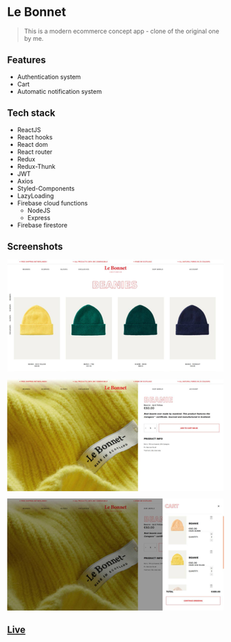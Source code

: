 # Le Bonnet

> This is a modern ecommerce concept app - clone of the original one by me.

## Features

- Authentication system
- Cart
- Automatic notification system

## Tech stack

- ReactJS
- React hooks
- React dom
- React router
- Redux
- Redux-Thunk
- JWT
- Axios
- Styled-Components
- LazyLoading
- Firebase cloud functions
  - NodeJS
  - Express
- Firebase firestore

## Screenshots

![Screenshot of the project page](https://github.com/ODanyor/LeBonnet/blob/master/src/static/readme/Screenshot_2020-03-20%20Le%20Bonnet%20by%20Dany(1)(1).jpg?raw=true)

![Screenshot of the project page](https://github.com/ODanyor/LeBonnet/blob/master/src/static/readme/Screenshot_2020-03-20%20Le%20Bonnet%20by%20Dany(2).jpg?raw=true)

![Screenshot of the project page](https://github.com/ODanyor/LeBonnet/blob/master/src/static/readme/Screenshot_2020-03-20%20Le%20Bonnet%20by%20Dany(1)(2).jpg?raw=true)

## [Live](https://lebonnet-0000.firebaseapp.com/)
